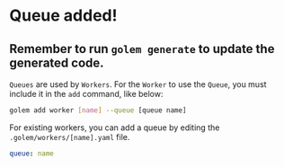 # Queue added!

## Remember to run `golem generate` to update the generated code.

`Queues` are used by `Workers`. For the `Worker` to use the `Queue`, you must include it
in the `add` command, like below:

```bash
golem add worker [name] --queue [queue name]
```

For existing workers, you can add a queue by editing the `.golem/workers/[name].yaml` file.

```yaml
queue: name
```
